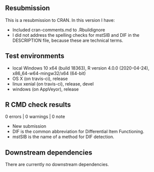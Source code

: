 ## Resubmission
This is a resubmission to CRAN. In this version I have:
* Included cran-comments.md to .Rbuildignore
* I did not address the spelling checks for mstSIB and DIF in the DESCRIPTION file, because these are technical terms.

## Test environments
* local Windows 10 x64 (build 18363), R version 4.0.0 (2020-04-24), x86_64-w64-mingw32/x64 (64-bit)
* OS X (on travis-ci), release
* linux xenial (on travis-ci), release, devel
* windows (on AppVeyor), release

## R CMD check results
0 errors | 0 warnings | 0 note

- New submission
- DIF is the common abbreviation for Differential Item Functioning.
- mstSIB is the name of a method for DIF detection.

## Downstream dependencies

There are currently no downstream dependencies.